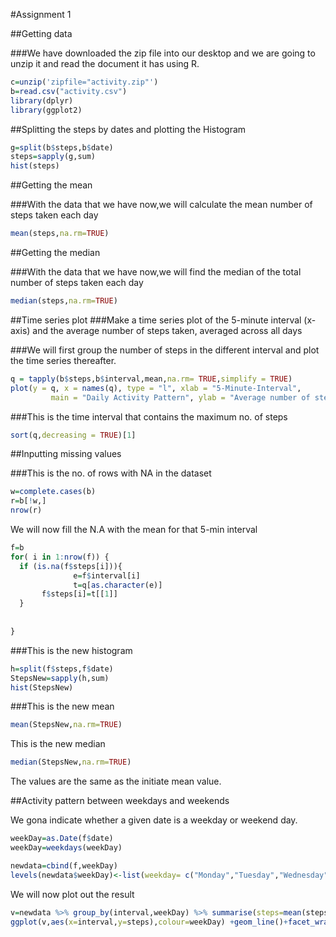 #Assignment 1

##Getting data

###We have downloaded the zip file into our desktop and we are going to unzip it and read the document it has using R.
```r
c=unzip('zipfile="activity.zip"')
b=read.csv("activity.csv")
library(dplyr)
library(ggplot2)

```

##Splitting the steps by dates and plotting the Histogram


```r
g=split(b$steps,b$date)
steps=sapply(g,sum)
hist(steps)
```

##Getting the mean

###With the data that we have now,we will calculate the mean number of steps taken each day
```r
mean(steps,na.rm=TRUE)
```

##Getting the median

###With the data that we have now,we will find the median of the total number of steps taken each day
```r
median(steps,na.rm=TRUE)
```


##Time series plot
###Make a time series plot of the 5-minute interval (x-axis) and the average number of steps taken, averaged across all days

###We will first group the number of steps in the different interval and plot the time series thereafter.
```r
q = tapply(b$steps,b$interval,mean,na.rm= TRUE,simplify = TRUE)
plot(y = q, x = names(q), type = "l", xlab = "5-Minute-Interval", 
         main = "Daily Activity Pattern", ylab = "Average number of steps")
```

###This is the time interval that contains the maximum no. of steps
```r
sort(q,decreasing = TRUE)[1]
```
##Inputting missing values

###This is the no. of rows with NA in the dataset
```r
w=complete.cases(b)
r=b[!w,]
nrow(r)
```

We will now fill the N.A with the mean for that 5-min interval
```r
f=b
for( i in 1:nrow(f)) {
  if (is.na(f$steps[i])){
              e=f$interval[i]  
              t=q[as.character(e)]
       f$steps[i]=t[[1]]
  }
  
  
}
```

###This is the new histogram
```r
h=split(f$steps,f$date)
StepsNew=sapply(h,sum)
hist(StepsNew)
```


###This is the new mean
```r
mean(StepsNew,na.rm=TRUE)
```

This is the new median
```r
median(StepsNew,na.rm=TRUE)
```

The values are the same as the initiate mean value.

##Activity pattern between weekdays and weekends

We gona indicate whether a given date is a weekday or weekend day.
```r
weekDay=as.Date(f$date)
weekDay=weekdays(weekDay)

newdata=cbind(f,weekDay)
levels(newdata$weekDay)<-list(weekday= c("Monday","Tuesday","Wednesday","Thursday","Friday"), weekend=c("Saturday","Sunday"))
```
We will now plot out the result
```r
v=newdata %>% group_by(interval,weekDay) %>% summarise(steps=mean(steps))
ggplot(v,aes(x=interval,y=steps),colour=weekDay) +geom_line()+facet_wrap(~weekDay, ncol = 1, nrow=2)
```
